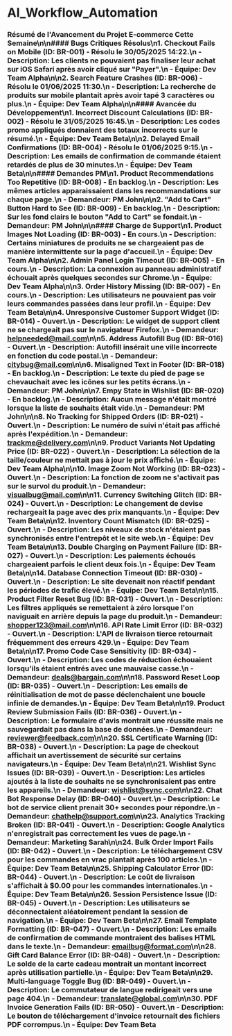 # AI_Workflow_Automation


### Résumé de l'Avancement du Projet E-commerce Cette Semaine\n\n#### Bugs Critiques Résolus\n1. **Checkout Fails on Mobile** (ID: BR-001) - Résolu le 30/05/2025 14:22.\n   - **Description**: Les clients ne pouvaient pas finaliser leur achat sur iOS Safari après avoir cliqué sur "Payer".\n   - **Équipe**: Dev Team Alpha\n\n2. **Search Feature Crashes** (ID: BR-006) - Résolu le 01/06/2025 11:30.\n   - **Description**: La recherche de produits sur mobile plantait après avoir tapé 3 caractères ou plus.\n   - **Équipe**: Dev Team Alpha\n\n#### Avancée du Développement\n1. **Incorrect Discount Calculations** (ID: BR-002) - Résolu le 31/05/2025 16:45.\n   - **Description**: Les codes promo appliqués donnaient des totaux incorrects sur le résumé.\n   - **Équipe**: Dev Team Beta\n\n2. **Delayed Email Confirmations** (ID: BR-004) - Résolu le 01/06/2025 9:15.\n   - **Description**: Les emails de confirmation de commande étaient retardés de plus de 30 minutes.\n   - **Équipe**: Dev Team Beta\n\n#### Demandes PM\n1. **Product Recommendations Too Repetitive** (ID: BR-008) - En backlog.\n   - **Description**: Les mêmes articles apparaissaient dans les recommandations sur chaque page.\n   - **Demandeur**: PM John\n\n2. **\"Add to Cart\" Button Hard to See** (ID: BR-009) - En backlog.\n   - **Description**: Sur les fond clairs le bouton "Add to Cart" se fondait.\n   - **Demandeur**: PM John\n\n#### Charge de Support\n1. **Product Images Not Loading** (ID: BR-003) - En cours.\n   - **Description**: Certains miniatures de produits ne se chargeaient pas de manière intermittente sur la page d'accueil.\n   - **Équipe**: Dev Team Alpha\n\n2. **Admin Panel Login Timeout** (ID: BR-005) - En cours.\n   - **Description**: La connexion au panneau administratif échouait après quelques secondes sur Chrome.\n   - **Équipe**: Dev Team Alpha\n\n3. **Order History Missing** (ID: BR-007) - En cours.\n   - **Description**: Les utilisateurs ne pouvaient pas voir leurs commandes passées dans leur profil.\n   - **Équipe**: Dev Team Beta\n\n4. **Unresponsive Customer Support Widget** (ID: BR-014) - Ouvert.\n   - **Description**: Le widget de support client ne se chargeait pas sur le navigateur Firefox.\n   - **Demandeur**: helpneeded@mail.com\n\n5. **Address Autofill Bug** (ID: BR-016) - Ouvert.\n   - **Description**: Autofill insérait une ville incorrecte en fonction du code postal.\n   - **Demandeur**: citybug@mail.com\n\n6. **Misaligned Text in Footer** (ID: BR-018) - En backlog.\n   - **Description**: Le texte du pied de page se chevauchait avec les icônes sur les petits écrans.\n   - **Demandeur**: PM John\n\n7. **Empy State in Wishlist** (ID: BR-020) - En backlog.\n   - **Description**: Aucun message n'était montré lorsque la liste de souhaits était vide.\n   - **Demandeur**: PM John\n\n8. **No Tracking for Shipped Orders** (ID: BR-021) - Ouvert.\n   - **Description**: Le numéro de suivi n'était pas affiché après l'expédition.\n   - **Demandeur**: trackme@delivery.com\n\n9. **Product Variants Not Updating Price** (ID: BR-022) - Ouvert.\n   - **Description**: La sélection de la taille/couleur ne mettait pas à jour le prix affiché.\n   - **Équipe**: Dev Team Alpha\n\n10. **Image Zoom Not Working** (ID: BR-023) - Ouvert.\n    - **Description**: La fonction de zoom ne s'activait pas sur le survol du produit.\n    - **Demandeur**: visualbug@mail.com\n\n11. **Currency Switching Glitch** (ID: BR-024) - Ouvert.\n    - **Description**: Le changement de devise rechargeait la page avec des prix manquants.\n    - **Équipe**: Dev Team Beta\n\n12. **Inventory Count Mismatch** (ID: BR-025) - Ouvert.\n    - **Description**: Les niveaux de stock n'étaient pas synchronisés entre l'entrepôt et le site web.\n    - **Équipe**: Dev Team Beta\n\n13. **Double Charging on Payment Failure** (ID: BR-027) - Ouvert.\n    - **Description**: Les paiements échoués chargeaient parfois le client deux fois.\n    - **Équipe**: Dev Team Beta\n\n14. **Database Connection Timeout** (ID: BR-030) - Ouvert.\n    - **Description**: Le site devenait non réactif pendant les périodes de trafic élevé.\n    - **Équipe**: Dev Team Beta\n\n15. **Product Filter Reset Bug** (ID: BR-031) - Ouvert.\n    - **Description**: Les filtres appliqués se remettaient à zéro lorsque l'on naviguait en arrière depuis la page du produit.\n    - **Demandeur**: shopper123@mail.com\n\n16. **API Rate Limit Error** (ID: BR-032) - Ouvert.\n    - **Description**: L'API de livraison tierce retournait fréquemment des erreurs 429.\n    - **Équipe**: Dev Team Beta\n\n17. **Promo Code Case Sensitivity** (ID: BR-034) - Ouvert.\n    - **Description**: Les codes de réduction échouaient lorsqu'ils étaient entrés avec une mauvaise casse.\n    - **Demandeur**: deals@bargain.com\n\n18. **Password Reset Loop** (ID: BR-035) - Ouvert.\n    - **Description**: Les emails de réinitialisation de mot de passe déclenchaient une boucle infinie de demandes.\n    - **Équipe**: Dev Team Beta\n\n19. **Product Review Submission Fails** (ID: BR-036) - Ouvert.\n    - **Description**: Le formulaire d'avis montrait une réussite mais ne sauvegardait pas dans la base de données.\n    - **Demandeur**: reviewer@feedback.com\n\n20. **SSL Certificate Warning** (ID: BR-038) - Ouvert.\n    - **Description**: La page de checkout affichait un avertissement de sécurité sur certains navigateurs.\n    - **Équipe**: Dev Team Beta\n\n21. **Wishlist Sync Issues** (ID: BR-039) - Ouvert.\n    - **Description**: Les articles ajoutés à la liste de souhaits ne se synchronisaient pas entre les appareils.\n    - **Demandeur**: wishlist@sync.com\n\n22. **Chat Bot Response Delay** (ID: BR-040) - Ouvert.\n    - **Description**: Le bot de service client prenait 30+ secondes pour répondre.\n    - **Demandeur**: chathelp@support.com\n\n23. **Analytics Tracking Broken** (ID: BR-041) - Ouvert.\n    - **Description**: Google Analytics n'enregistrait pas correctement les vues de page.\n    - **Demandeur**: Marketing Sarah\n\n24. **Bulk Order Import Fails** (ID: BR-042) - Ouvert.\n    - **Description**: Le téléchargement CSV pour les commandes en vrac plantait après 100 articles.\n    - **Équipe**: Dev Team Beta\n\n25. **Shipping Calculator Error** (ID: BR-044) - Ouvert.\n    - **Description**: Le coût de livraison s'affichait à $0.00 pour les commandes internationales.\n    - **Équipe**: Dev Team Beta\n\n26. **Session Persistence Issue** (ID: BR-045) - Ouvert.\n    - **Description**: Les utilisateurs se déconnectaient aléatoirement pendant la session de navigation.\n    - **Équipe**: Dev Team Beta\n\n27. **Email Template Formatting** (ID: BR-047) - Ouvert.\n    - **Description**: Les emails de confirmation de commande montraient des balises HTML dans le texte.\n    - **Demandeur**: emailbug@format.com\n\n28. **Gift Card Balance Error** (ID: BR-048) - Ouvert.\n    - **Description**: Le solde de la carte cadeau montrait un montant incorrect après utilisation partielle.\n    - **Équipe**: Dev Team Beta\n\n29. **Multi-language Toggle Bug** (ID: BR-049) - Ouvert.\n    - **Description**: Le commutateur de langue redirigeait vers une page 404.\n    - **Demandeur**: translate@global.com\n\n30. **PDF Invoice Generation Fails** (ID: BR-050) - Ouvert.\n    - **Description**: Le bouton de téléchargement d'invoice retournait des fichiers PDF corrompus.\n    - **Équipe**: Dev Team Beta
